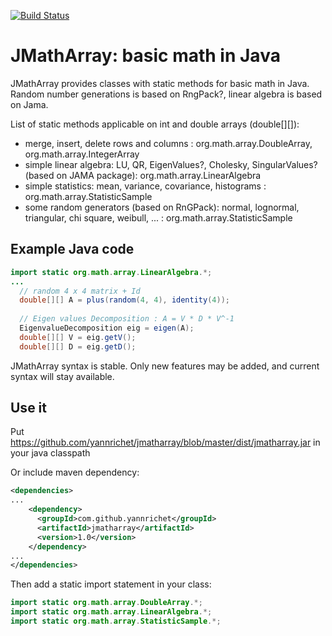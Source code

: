 [![Build Status](https://travis-ci.org/yannrichet/jmatharray.png)](https://travis-ci.org/yannrichet/jmatharray)

# JMathArray: basic math in Java #

JMathArray provides classes with static methods for basic math in Java. Random number generations is based on RngPack?, linear algebra is based on Jama.

List of static methods applicable on int and double arrays (double[][]):

* merge, insert, delete rows and columns : org.math.array.DoubleArray, org.math.array.IntegerArray
* simple linear algebra: LU, QR, EigenValues?, Cholesky, SingularValues? (based on JAMA package): org.math.array.LinearAlgebra
* simple statistics: mean, variance, covariance, histograms : org.math.array.StatisticSample
* some random generators (based on RnGPack): normal, lognormal, triangular, chi square, weibull, ... : org.math.array.StatisticSample 

## Example Java code ##
```java
import static org.math.array.LinearAlgebra.*;
...
  // random 4 x 4 matrix + Id
  double[][] A = plus(random(4, 4), identity(4));
                
  // Eigen values Decomposition : A = V * D * V^-1
  EigenvalueDecomposition eig = eigen(A);
  double[][] V = eig.getV();
  double[][] D = eig.getD();
```
JMathArray syntax is stable. Only new features may be added, and current syntax will stay available.

## Use it ##


Put https://github.com/yannrichet/jmatharray/blob/master/dist/jmatharray.jar in your java classpath

Or include maven dependency:
```xml
<dependencies>
...
    <dependency>
      <groupId>com.github.yannrichet</groupId>
      <artifactId>jmatharray</artifactId>
      <version>1.0</version>
    </dependency>
...
</dependencies>
```

Then add a static import statement in your class:
```java
import static org.math.array.DoubleArray.*;
import static org.math.array.LinearAlgebra.*;
import static org.math.array.StatisticSample.*;
```

